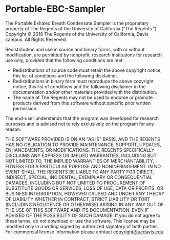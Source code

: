 # Portable-EBC-Sampler

The Portable Exhaled Breath Condensate Sampler is the proprietary property of The Regents of the University of California (“The Regents.”)
Copyright © 2018 The Regents of the University of California, Davis campus. All Rights Reserved.  

Redistribution and use in source and binary forms, with or without modification, are permitted by nonprofit, research institutions for research use only, provided that the following conditions are met:

* Redistributions of source code must retain the above copyright notice, this list of conditions and the following disclaimer.
*	Redistributions in binary form must reproduce the above copyright notice, this list of conditions and the following disclaimer in the documentation and/or other materials provided with the distribution.
* The name of The Regents may not be used to endorse or promote products derived from this software without specific prior written permission.

The end-user understands that the program was developed for research purposes and is advised not to rely exclusively on the program for any reason.

THE SOFTWARE PROVIDED IS ON AN "AS IS" BASIS, AND THE REGENTS HAS NO OBLIGATION TO PROVIDE MAINTENANCE, SUPPORT, UPDATES, ENHANCEMENTS, OR MODIFICATIONS. THE REGENTS SPECIFICALLY DISCLAIMS ANY EXPRESS OR IMPLIED WARRANTIES, INCLUDING BUT NOT LIMITED TO, THE IMPLIED WARRANTIES OF MERCHANTABILITY, FITNESS FOR A PARTICULAR PURPOSE AND NONINFRINGEMENT. IN NO EVENT SHALL THE REGENTS BE LIABLE TO ANY PARTY FOR DIRECT, INDIRECT, SPECIAL, INCIDENTAL, EXEMPLARY OR CONSEQUENTIAL DAMAGES, INCLUDING BUT NOT LIMITED TO  PROCUREMENT OF SUBSTITUTE GOODS OR SERVICES, LOSS OF USE, DATA OR PROFITS, OR BUSINESS INTERRUPTION, HOWEVER CAUSED AND UNDER ANY THEORY OF LIABILITY WHETHER IN CONTRACT, STRICT LIABILITY OR TORT (INCLUDING NEGLIGENCE OR OTHERWISE) ARISING IN ANY WAY OUT OF THE USE OF THIS SOFTWARE AND ITS DOCUMENTATION, EVEN IF ADVISED OF THE POSSIBILITY OF SUCH DAMAGE. 
If you do not agree to these terms, do not download or use the software.  This license may be modified only in a writing signed by authorized signatory of both parties.
For commercial license information please contact copyright@ucdavis.edu.
